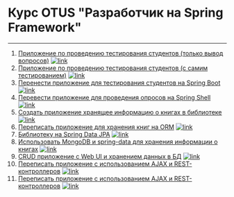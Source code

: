 # Курс OTUS "Разработчик на Spring Framework"

---

1. [Приложение по проведению тестирования студентов (только вывод вопросов)](exercise-1/README.md) [![link](https://img.shields.io/badge/-Repository%20link-969c56?logo=github)](https://github.com/OshovskiiVladislav/OTUS/blob/master/exercise-1/src/main/java/com/oshovskii/otus/MainApplication.java)
2. [Приложение по проведению тестирования студентов (с самим тестированием)](exercise-2/README.md)  [![link](https://img.shields.io/badge/-Repository%20link-969c56?logo=github)](https://github.com/OshovskiiVladislav/OTUS/blob/master/exercise-2/src/main/java/com/oshovskii/otus/MainApplication.java)
3. [Перенести приложение для тестирования студентов на Spring Boot](exercise-3/README.md)   [![link](https://img.shields.io/badge/-Repository%20link-969c56?logo=github)](https://github.com/OshovskiiVladislav/OTUS/blob/master/exercise-3/src/main/java/com/oshovskii/otus/MainApplication.java)
5. [Перевести приложение для проведения опросов на Spring Shell](exercise-5/README.md)  [![link](https://img.shields.io/badge/-Repository%20link-969c56?logo=github)](https://github.com/OshovskiiVladislav/OTUS/blob/master/exercise-5/src/main/java/com/oshovskii/otus/MainApplication.java)
7. [Создать приложение хранящее информацию о книгах в библиотеке](exercise-7/README.md)  [![link](https://img.shields.io/badge/-Repository%20link-969c56?logo=github)](https://github.com/OshovskiiVladislav/OTUS/blob/master/exercise-7/src/main/java/com/oshovskii/otus/MainApplication.java)
9. [Переписать приложение для хранения книг на ORM](exercise-9/README.md)  [![link](https://img.shields.io/badge/-Repository%20link-969c56?logo=github)](https://github.com/OshovskiiVladislav/OTUS/blob/master/exercise-9/src/main/java/com/oshovskii/otus/MainApplication.java)
11. [Библиотеку на Spring Data JPA](exercise-11/README.md)  [![link](https://img.shields.io/badge/-Repository%20link-969c56?logo=github)](https://github.com/OshovskiiVladislav/OTUS/blob/master/exercise-11/src/main/java/com/oshovskii/otus/MainApplication.java)
13. [Использовать MongoDB и spring-data для хранения информации о книгах](exercise-13/README.md)  [![link](https://img.shields.io/badge/-Repository%20link-969c56?logo=github)](https://github.com/OshovskiiVladislav/OTUS/blob/master/exercise-13/src/main/java/com/oshovskii/otus/MainApplication.java)
16. [CRUD приложение с Web UI и хранением данных в БД](exercise-16/README.md)  [![link](https://img.shields.io/badge/-Repository%20link-969c56?logo=github)](https://github.com/OshovskiiVladislav/OTUS/blob/master/exercise-16/src/main/java/com/oshovskii/otus/MainApplication.java)
17. [Переписать приложение с использованием AJAX и REST-контроллеров](exercise-17/backend/README.md)  [![link](https://img.shields.io/badge/-Repository%20link-969c56?logo=github)](https://github.com/OshovskiiVladislav/OTUS/blob/master/exercise-17/src/main/java/com/oshovskii/otus/MainApplication.java)
20. [Переписать приложение с использованием AJAX и REST-контроллеров](exercise-20/README.md)  [![link](https://img.shields.io/badge/-Repository%20link-969c56?logo=github)](https://github.com/OshovskiiVladislav/OTUS/blob/master/exercise-20/src/main/java/com/oshovskii/otus/MainApplication.java)
 